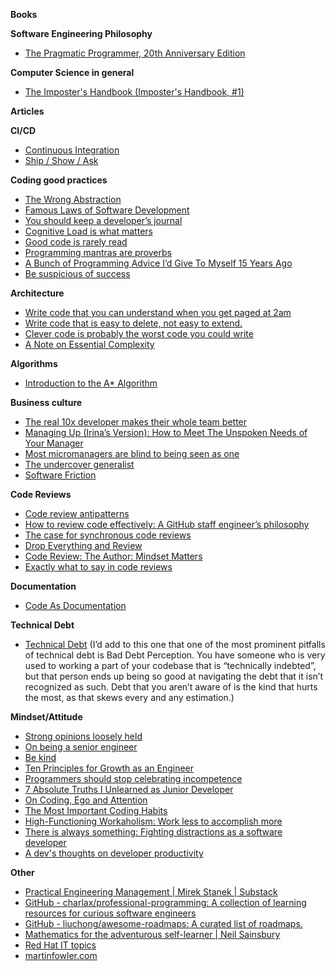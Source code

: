 **Books**
 
**Software Engineering Philosophy**

- [The Pragmatic Programmer, 20th Anniversary Edition ](https://pragprog.com/titles/tpp20/the-pragmatic-programmer-20th-anniversary-edition/)

**Computer Science in general**
 
- [The Imposter's Handbook (Imposter's Handbook, #1)  ](https://www.goodreads.com/en/book/show/31572054)

**Articles**
 
**CI/CD**
 
- [Continuous Integration ](https://martinfowler.com/articles/continuousIntegration.html)
- [Ship / Show / Ask ](https://martinfowler.com/articles/ship-show-ask.html)

**Coding good practices**
 
- [The Wrong Abstraction](https://sandimetz.com/blog/2016/1/20/the-wrong-abstraction)
- [Famous Laws of Software Development](https://www.timsommer.be/famous-laws-of-software-development/)
- [You should keep a developer’s journal](https://stackoverflow.blog/2024/05/22/you-should-keep-a-developer-s-journal/)
- [Cognitive Load is what matters](https://github.com/zakirullin/cognitive-load)
- [Good code is rarely read](https://www.alexmolas.com/2024/06/06/good-code.html)
- [Programming mantras are proverbs](https://lukeplant.me.uk/blog/posts/programming-mantras-are-proverbs/)
- [A Bunch of Programming Advice I’d Give To Myself 15 Years Ago](https://mbuffett.com/posts/programming-advice-younger-self)
- [Be suspicious of success](https://buttondown.com/hillelwayne/archive/be-suspicious-of-success/)

**Architecture**

- [Write code that you can understand when you get paged at 2am](https://www.pcloadletter.dev/blog/clever-code/)
- [Write code that is easy to delete, not easy to extend.](https://programmingisterrible.com/post/139222674273/write-code-that-is-easy-to-delete-not-easy-to)
- [Clever code is probably the worst code you could write](https://read.engineerscodex.com/p/clever-code-is-probably-the-worst)
- [A Note on Essential Complexity](https://olano.dev/blog/a-note-on-essential-complexity)
  
**Algorithms**

- [Introduction to the A* Algorithm](https://www.redblobgames.com/pathfinding/a-star/introduction.html)

**Business culture**
 
- [The real 10x developer makes their whole team better](https://stackoverflow.blog/2024/06/19/the-real-10x-developer-makes-their-whole-team-better)
- [Managing Up (Irina’s Version): How to Meet The Unspoken Needs of Your Manager ](https://www.thecaringtechie.com/p/managing-up-irinas-version)
- [Most micromanagers are blind to being seen as one](https://zaidesanton.substack.com/p/most-micromanagers-are-blind-to-being)
- [The undercover generalist](https://ochagavia.nl/blog/the-undercover-generalist/)
- [Software Friction](https://www.hillelwayne.com/post/software-friction/)
 
**Code Reviews**
 
- [Code review antipatterns ](https://www.chiark.greenend.org.uk/~sgtatham/quasiblog/code-review-antipatterns/)
- [How to review code effectively: A GitHub staff engineer’s philosophy](https://github.blog/developer-skills/github/how-to-review-code-effectively-a-github-staff-engineers-philosophy)
- [The case for synchronous code reviews](https://glia.engineering/the-case-for-synchronous-code-reviews-51a19b76b7b7)
- [Drop Everything and Review](https://www.awwsmm.com/blog/drop-everything-and-review)
- [Code Review: The Author: Mindset Matters](https://tmsd.substack.com/p/code-review-the-author-mindset-matters)
- [Exactly what to say in code reviews](https://read.highgrowthengineer.com/p/exactly-what-to-say-in-code-reviews)

**Documentation**
 
- [Code As Documentation](https://martinfowler.com/bliki/CodeAsDocumentation.html)

**Technical Debt**
 
- [Technical Debt](https://martinfowler.com/bliki/TechnicalDebt.html)
(I’d add to this one that one of the most prominent pitfalls of technical debt is Bad Debt Perception. You have someone who is very used to working a part of your codebase that is “technically indebted”, but that person ends up being so good at navigating the debt that it isn’t recognized as such. Debt that you aren’t aware of is the kind that hurts the most, as that skews every and any estimation.)

**Mindset/Attitude**
 
- [Strong opinions loosely held](https://www.vinayraghu.com/blog/strong-opinions-loosely-held)
- [On being a senior engineer](https://www.kitchensoap.com/2012/10/25/on-being-a-senior-engineer/)
- [Be kind](https://boz.com/articles/be-kind)
- [Ten Principles for Growth as an Engineer](https://medium.com/@daniel.heller/ten-principles-for-growth-69015e08c35b)
- [Programmers should stop celebrating incompetence](https://world.hey.com/dhh/programmers-should-stop-celebrating-incompetence-de1a4725)
- [7 Absolute Truths I Unlearned as Junior Developer](https://monicalent.com/blog/2019/06/03/absolute-truths-unlearned-as-junior-developer/)
- [On Coding, Ego and Attention](https://josebrowne.com/on-coding-ego-and-attention/)
- [The Most Important Coding Habits](https://puppycoding.com/2023/07/22/healthy-coding-habits/)
- [High-Functioning Workaholism: Work less to accomplish more](https://dodov.dev/blog/high-functioning-workaholism)
- [There is always something: Fighting distractions as a software developer](https://shiftmag.dev/fighting-distractions-as-a-software-developer-3175/)
- [A dev's thoughts on developer productivity](https://sourcegraph.com/blog/developer-productivity-thoughts)
  
**Other**
 
- [Practical Engineering Management | Mirek Stanek | Substack ](https://www.practicalengineering.management/)
- [GitHub - charlax/professional-programming: A collection of learning resources for curious software engineers](https://github.com/charlax/professional-programming)
- [GitHub - liuchong/awesome-roadmaps: A curated list of roadmaps.](https://github.com/liuchong/awesome-roadmaps)
- [Mathematics for the adventurous self-learner | Neil Sainsbury ](https://www.neilwithdata.com/mathematics-self-learner)
- [Red Hat IT topics](https://www.redhat.com/en/topics)
- [martinfowler.com](https://martinfowler.com/)
